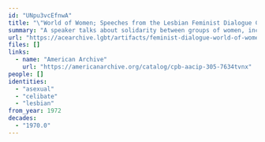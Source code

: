 ```yaml
---
id: "UNpu3vcEfnwA"
title: "\"World of Women; Speeches from the Lesbian Feminist Dialogue Conference\""
summary: "A speaker talks about solidarity between groups of women, including celibates, asexuals, and virgins"
url: "https://acearchive.lgbt/artifacts/feminist-dialogue-world-of-women"
files: []
links:
  - name: "American Archive"
    url: "https://americanarchive.org/catalog/cpb-aacip-305-7634tvnx"
people: []
identities:
  - "asexual"
  - "celibate"
  - "lesbian"
from_year: 1972
decades:
  - "1970.0"
---
```

